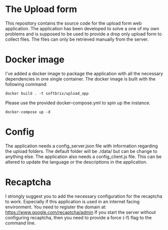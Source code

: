 # The Upload form
This repository contains the source code for the upload form web application.
The application has been developed to solve a one of my own problems and
is supposed to be used to provide a drop only upload form to collect files.
The files can only be retrieved manually from the server.

# Docker image
I've added a docker image to package the application with all the necessary
dependencies in one single container.
The docker image is built with the following command:

`` docker build . -t softbrix/upload_app ``

Please use the provided docker-compose.yml to spin up the instance.

`` docker-compose up -d ``

# Config
The application needs a config_server.json file with information regarding the
upload folders.
The default folder will be ./data/ but can be change to anything else.
The application also needs a config_client.js file. This can be altered to update
 the language or the descriptions in the application.

# Recaptcha
I strongly suggest you to add the necessary configuration for the recaptcha to work.
Especially if this application is used in an internet facing environment. You need to
register the domain at: https://www.google.com/recaptcha/admin
If you start the server without configuring recaptcha, then you need to provide a
force (-f) flag to the command line.
